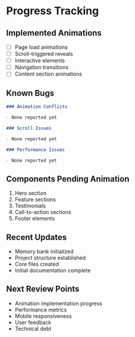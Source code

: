 # Progress Tracking

## Implemented Animations

- [ ] Page load animations
- [ ] Scroll-triggered reveals
- [ ] Interactive elements
- [ ] Navigation transitions
- [ ] Content section animations

## Known Bugs

```markdown
### Animation Conflicts

- None reported yet

### Scroll Issues

- None reported yet

### Performance Issues

- None reported yet
```

## Components Pending Animation

1. Hero section
2. Feature sections
3. Testimonials
4. Call-to-action sections
5. Footer elements

## Recent Updates

- Memory bank initialized
- Project structure established
- Core files created
- Initial documentation complete

## Next Review Points

- Animation implementation progress
- Performance metrics
- Mobile responsiveness
- User feedback
- Technical debt

